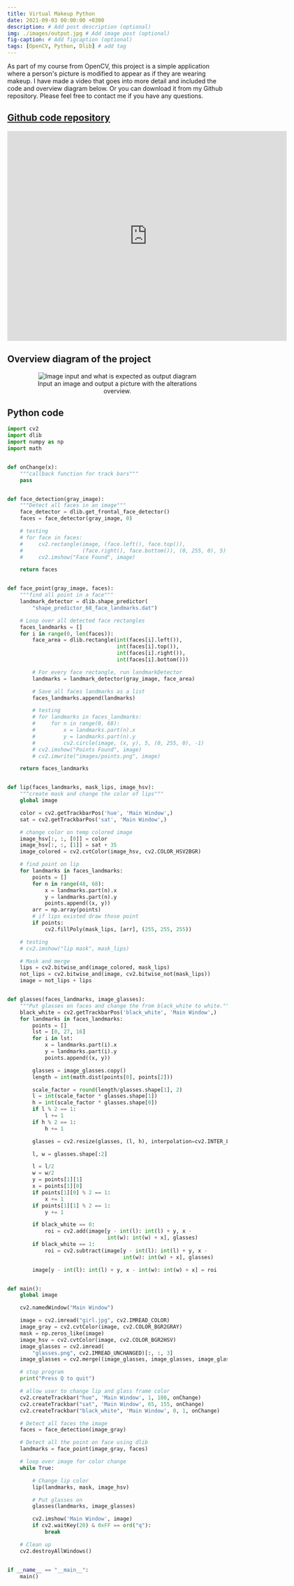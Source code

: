 ```yaml
---
title: Virtual Makeup Python
date: 2021-09-03 00:00:00 +0300
description: # Add post description (optional)
img: ./images/output.jpg # Add image post (optional)
fig-caption: # Add figcaption (optional)
tags: [OpenCV, Python, Dlib] # add tag
---
```


As part of my course from OpenCV, this project is a simple application where a person's picture is modified to appear as if they are wearing makeup. I have made a video that goes into more detail and included the code and overview diagram below. Or you can download it from my Github repository. Please feel free to contact me if you have any questions.

## <a href="https://github.com/matthewaltenburg/virtual_makeup_opencv.git" target="_blank">Github code repository</a>

<p align="center">
<iframe
    style="align:center"
    width="640"
    height="480"
    src="https://www.youtube.com/embed/8UaSPjLkvZI"
    frameborder="0"
    allowfullscreen
>
</iframe>
</p>

## Overview diagram of the project

<figure style="text-align: center;">
  <img src="./images/lip.drawio.svg" alt="Image input and what is expected as output diagram">
  <figcaption>Input an image and output a picture with the alterations overview.</figcaption>
</figure>

## Python code

```py
import cv2
import dlib
import numpy as np
import math


def onChange(x):
    """callback function for track bars"""
    pass


def face_detection(gray_image):
    """Detect all faces in an image"""
    face_detector = dlib.get_frontal_face_detector()
    faces = face_detector(gray_image, 0)

    # testing
    # for face in faces:
    #     cv2.rectangle(image, (face.left(), face.top()),
    #                   (face.right(), face.bottom()), (0, 255, 0), 5)
    #     cv2.imshow("Face Found", image)

    return faces


def face_point(gray_image, faces):
    """find all point in a face"""
    landmark_detector = dlib.shape_predictor(
        "shape_predictor_68_face_landmarks.dat")

    # Loop over all detected face rectangles
    faces_landmarks = []
    for i in range(0, len(faces)):
        face_area = dlib.rectangle(int(faces[i].left()),
                                   int(faces[i].top()),
                                   int(faces[i].right()),
                                   int(faces[i].bottom()))

        # For every face rectangle, run landmarkDetector
        landmarks = landmark_detector(gray_image, face_area)

        # Save all faces landmarks as a list
        faces_landmarks.append(landmarks)

        # testing
        # for landmarks in faces_landmarks:
        #     for n in range(0, 68):
        #         x = landmarks.part(n).x
        #         y = landmarks.part(n).y
        #         cv2.circle(image, (x, y), 5, (0, 255, 0), -1)
        # cv2.imshow("Points Found", image)
        # cv2.imwrite("images/points.png", image)

    return faces_landmarks


def lip(faces_landmarks, mask_lips, image_hsv):
    """create mask and change the color of lips"""
    global image

    color = cv2.getTrackbarPos('hue', 'Main Window',)
    sat = cv2.getTrackbarPos('sat', 'Main Window',)

    # change color on temp colored image
    image_hsv[:, :, [0]] = color
    image_hsv[:, :, [1]] = sat + 35
    image_colored = cv2.cvtColor(image_hsv, cv2.COLOR_HSV2BGR)

    # find point on lip
    for landmarks in faces_landmarks:
        points = []
        for n in range(48, 68):
            x = landmarks.part(n).x
            y = landmarks.part(n).y
            points.append((x, y))
        arr = np.array(points)
        # if lips existed draw those point
        if points:
            cv2.fillPoly(mask_lips, [arr], (255, 255, 255))

    # testing
    # cv2.imshow("lip mask", mask_lips)

    # Mask and merge
    lips = cv2.bitwise_and(image_colored, mask_lips)
    not_lips = cv2.bitwise_and(image, cv2.bitwise_not(mask_lips))
    image = not_lips + lips


def glasses(faces_landmarks, image_glasses):
    """Put glasses on faces and change the from black_white to white."""
    black_white = cv2.getTrackbarPos('black_white', 'Main Window',)
    for landmarks in faces_landmarks:
        points = []
        lst = [0, 27, 16]
        for i in lst:
            x = landmarks.part(i).x
            y = landmarks.part(i).y
            points.append((x, y))

        glasses = image_glasses.copy()
        length = int(math.dist(points[0], points[2]))

        scale_factor = round(length/glasses.shape[1], 2)
        l = int(scale_factor * glasses.shape[1])
        h = int(scale_factor * glasses.shape[0])
        if l % 2 == 1:
            l += 1
        if h % 2 == 1:
            h += 1

        glasses = cv2.resize(glasses, (l, h), interpolation=cv2.INTER_LINEAR)

        l, w = glasses.shape[:2]

        l = l/2
        w = w/2
        y = points[1][1]
        x = points[1][0]
        if points[1][0] % 2 == 1:
            x += 1
        if points[1][1] % 2 == 1:
            y += 1

        if black_white == 0:
            roi = cv2.add(image[y - int(l): int(l) + y, x -
                                int(w): int(w) + x], glasses)
        if black_white == 1:
            roi = cv2.subtract(image[y - int(l): int(l) + y, x -
                                     int(w): int(w) + x], glasses)

        image[y - int(l): int(l) + y, x - int(w): int(w) + x] = roi


def main():
    global image

    cv2.namedWindow("Main Window")

    image = cv2.imread("girl.jpg", cv2.IMREAD_COLOR)
    image_gray = cv2.cvtColor(image, cv2.COLOR_BGR2GRAY)
    mask = np.zeros_like(image)
    image_hsv = cv2.cvtColor(image, cv2.COLOR_BGR2HSV)
    image_glasses = cv2.imread(
        "glasses.png", cv2.IMREAD_UNCHANGED)[:, :, 3]
    image_glasses = cv2.merge((image_glasses, image_glasses, image_glasses))

    # stop program
    print("Press Q to quit")

    # allow user to change lip and glass frame color
    cv2.createTrackbar("hue", 'Main Window', 1, 180, onChange)
    cv2.createTrackbar("sat", 'Main Window', 65, 155, onChange)
    cv2.createTrackbar("black_white", 'Main Window', 0, 1, onChange)

    # Detect all faces the image
    faces = face_detection(image_gray)

    # Detect all the point on face using dlib
    landmarks = face_point(image_gray, faces)

    # loop over image for color change
    while True:

        # Change lip color
        lip(landmarks, mask, image_hsv)

        # Put glasses on
        glasses(landmarks, image_glasses)

        cv2.imshow('Main Window', image)
        if cv2.waitKey(20) & 0xFF == ord("q"):
            break

    # Clean up
    cv2.destroyAllWindows()


if __name__ == "__main__":
    main()

```
